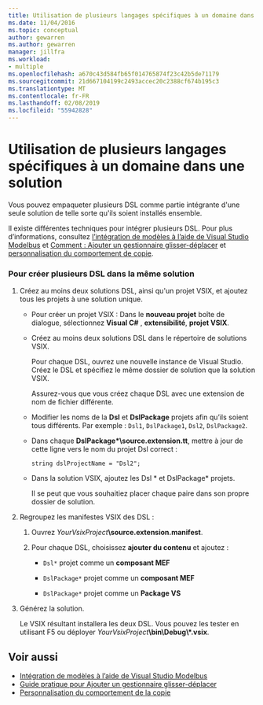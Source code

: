 ```yaml
---
title: Utilisation de plusieurs langages spécifiques à un domaine dans une solution
ms.date: 11/04/2016
ms.topic: conceptual
author: gewarren
ms.author: gewarren
manager: jillfra
ms.workload:
- multiple
ms.openlocfilehash: a670c43d584fb65f014765874f23c42b5de71179
ms.sourcegitcommit: 21d667104199c2493accec20c2388cf674b195c3
ms.translationtype: MT
ms.contentlocale: fr-FR
ms.lasthandoff: 02/08/2019
ms.locfileid: "55942828"
---
```

# <a name="multiple-dsls-in-one-solution"></a>Utilisation de plusieurs langages spécifiques à un domaine dans une solution
Vous pouvez empaqueter plusieurs DSL comme partie intégrante d'une seule solution de telle sorte qu'ils soient installés ensemble.

 Il existe différentes techniques pour intégrer plusieurs DSL. Pour plus d’informations, consultez [l’intégration de modèles à l’aide de Visual Studio Modelbus](../modeling/integrating-models-by-using-visual-studio-modelbus.md) et [Comment : Ajouter un gestionnaire glisser-déplacer](../modeling/how-to-add-a-drag-and-drop-handler.md) et [personnalisation du comportement de copie](../modeling/customizing-copy-behavior.md).

### <a name="to-build-more-than-one-dsl-in-the-same-solution"></a>Pour créer plusieurs DSL dans la même solution

1. Créez au moins deux solutions DSL, ainsi qu'un projet VSIX, et ajoutez tous les projets à une solution unique.

   -   Pour créer un projet VSIX : Dans le **nouveau projet** boîte de dialogue, sélectionnez **Visual C#** , **extensibilité**, **projet VSIX**.

   -   Créez au moins deux solutions DSL dans le répertoire de solutions VSIX.

        Pour chaque DSL, ouvrez une nouvelle instance de Visual Studio. Créez le DSL et spécifiez le même dossier de solution que la solution VSIX.

        Assurez-vous que vous créez chaque DSL avec une extension de nom de fichier différente.

   -   Modifier les noms de la **Dsl** et **DslPackage** projets afin qu’ils soient tous différents. Par exemple : `Dsl1`, `DslPackage1`, `Dsl2`, `DslPackage2`.

   -   Dans chaque **DslPackage\*\source.extension.tt**, mettre à jour de cette ligne vers le nom du projet Dsl correct :

        `string dslProjectName = "Dsl2";`

   -   Dans la solution VSIX, ajoutez les Dsl * et DslPackage\* projets.

        Il se peut que vous souhaitiez placer chaque paire dans son propre dossier de solution.

2. Regroupez les manifestes VSIX des DSL :

   1.  Ouvrez _YourVsixProject_**\source.extension.manifest**.

   2.  Pour chaque DSL, choisissez **ajouter du contenu** et ajoutez :

       -   `Dsl*` projet comme un **composant MEF**

       -   `DslPackage*` projet comme un **composant MEF**

       -   `DslPackage*` projet comme un **Package VS**

3. Générez la solution.

   Le VSIX résultant installera les deux DSL. Vous pouvez les tester en utilisant F5 ou déployer _YourVsixProject_**\bin\Debug\\\*.vsix**.

## <a name="see-also"></a>Voir aussi

- [Intégration de modèles à l’aide de Visual Studio Modelbus](../modeling/integrating-models-by-using-visual-studio-modelbus.md)
- [Guide pratique pour Ajouter un gestionnaire glisser-déplacer](../modeling/how-to-add-a-drag-and-drop-handler.md)
- [Personnalisation du comportement de la copie](../modeling/customizing-copy-behavior.md)